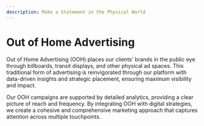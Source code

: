 ```yaml
---
description: Make a Statement in the Physical World
---
```


# Out of Home Advertising

Out of Home Advertising (OOH) places our clients' brands in the public eye through billboards, transit displays, and other physical ad spaces. This traditional form of advertising is reinvigorated through our platform with data-driven insights and strategic placement, ensuring maximum visibility and impact.

Our OOH campaigns are supported by detailed analytics, providing a clear picture of reach and frequency. By integrating OOH with digital strategies, we create a cohesive and comprehensive marketing approach that captures attention across multiple touchpoints.
